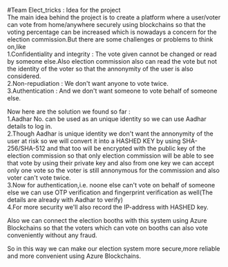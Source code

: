 #Team Elect_tricks : Idea for the project                                                   
The main idea behind the project is to create a platform where a user/voter can vote from home/anywhere securely using blockchains so that the voting percentage can be increased which is nowadays a concern for the election commission.But there are some challenges or problems to think on,like          
1.Confidentiality and integrity : The vote given cannot be changed or read by someone else.Also election commission also can read the vote but not the identity of the voter so that the annonymity of the user is also considered.              
2.Non-repudiation : We don't want anyone to vote twice.             
3.Authentication : And we don't want someone to vote behalf of someone else.              

Now here are the solution we found so far :                 
1.Aadhar No. can be used as an unique identity so we can use Aadhar details to log in.                    
2.Though Aadhar is unique identity we don't want the annonymity of the user at risk so we will convert it into a HASHED KEY by using
  SHA-256/SHA-512 and that too will be encrypted with the public key of the election commission so that only election commission will be 
  able to see that vote by using their private key and also from one key we can accept only one vote so the voter is still annonymous for the commission and also
  voter can't vote twice.           
3.Now for authentication,i.e. noone else can't vote on behalf of someone else we can use OTP verification and fingerprint verification as     well(The details are already with Aadhar to verify)                   
4.For more security we'll also record the IP-address with HASHED key.                         

Also we can connect the election booths with this system using Azure Blockchains so that the voters which can vote on booths can also vote conveniently without any fraud.

So in this way we can make our election system more secure,more reliable and more convenient using Azure Blockchains.
